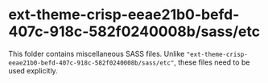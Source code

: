 # ext-theme-crisp-eeae21b0-befd-407c-918c-582f0240008b/sass/etc

This folder contains miscellaneous SASS files. Unlike `"ext-theme-crisp-eeae21b0-befd-407c-918c-582f0240008b/sass/etc"`, these files
need to be used explicitly.

